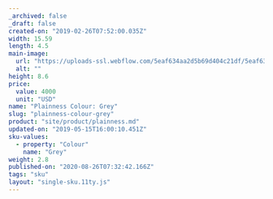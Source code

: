 ```yaml
---
_archived: false
_draft: false
created-on: "2019-02-26T07:52:00.035Z"
width: 15.59
length: 4.5
main-image:
  url: "https://uploads-ssl.webflow.com/5eaf634aa2d5b69d404c21df/5eaf634aa2d5b69b234c2257_store-item-2.jpg"
  alt: ""
height: 8.6
price:
  value: 4000
  unit: "USD"
name: "Plainness Colour: Grey"
slug: "plainness-colour-grey"
product: "site/product/plainness.md"
updated-on: "2019-05-15T16:00:10.451Z"
sku-values:
  - property: "Colour"
    name: "Grey"
weight: 2.8
published-on: "2020-08-26T07:32:42.166Z"
tags: "sku"
layout: "single-sku.11ty.js"
---
```



